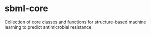 # sbml-core
Collection of core classes and functions for structure-based machine learning to predict antimicrobial resistance

